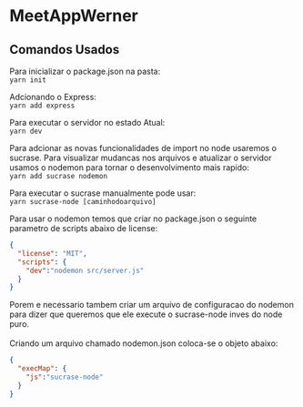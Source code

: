 # MeetAppWerner

## Comandos Usados
Para inicializar o package.json na pasta:<br>
```yarn init```

Adcionando o Express: <br>
```yarn add express```

Para executar o servidor no estado Atual:<br>
```yarn dev```

Para adcionar as novas funcionalidades de import no node usaremos o sucrase.
Para visualizar mudancas nos arquivos e atualizar o servidor usamos o nodemon para tornar o desenvolvimento mais rapido:<br>
```yarn add sucrase nodemon```

Para executar o sucrase manualmente pode usar:<br>
```yarn sucrase-node [caminhodoarquivo]```

Para usar o nodemon temos que criar no package.json o seguinte parametro de scripts abaixo de license:
```JSON
{
  "license": "MIT",
  "scripts": {
    "dev":"nodemon src/server.js"
  }
}
```
Porem e necessario tambem criar um arquivo de configuracao do nodemon para dizer que queremos que ele execute o sucrase-node inves do node puro.
<br><br>
Criando um arquivo chamado nodemon.json coloca-se o objeto abaixo:

```JSON
{
  "execMap": {
    "js":"sucrase-node"
  }
}
```

